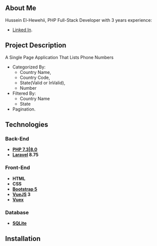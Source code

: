 
## About Me

Hussein El-Hewehii, PHP Full-Stack Developer with 3 years experience:

- [Linked In](https://www.linkedin.com/in/hussein-el-hewehii-768b5a113/).

## Project Description

A Single Page Application That Lists Phone Numbers
- Categorized By: 
    -   Country Name, 
    -   Country Code, 
    -   State(Valid or InValid),
    -   Number
- Filtered By:
    - Country Name
    - State
- Pagination.


## Technologies

### Back-End

- **[PHP 7.3|8.0](https://www.php.net/docs.php)**
- **[Laravel](https://laravel.com/docs/9.x/installation) 8.75**

### Front-End

- **HTML**
- **CSS**
- **[Bootstrap 5](https://getbootstrap.com/)**
- **[VueJS](https://vuejs.org/) 3**
- **[Vuex](https://vuex.vuejs.org/)**

### Database

- **[SQLite](https://www.sqlite.org/docs.html)**

## Installation

